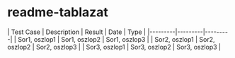 # readme-tablazat
| Test Case | Description | Result | Date | Type |
|---------|---------|---------|
| Sor1, oszlop1 | Sor1, oszlop2 | Sor1, oszlop3 |
| Sor2, oszlop1 | Sor2, oszlop2 | Sor2, oszlop3 |
| Sor3, oszlop1 | Sor3, oszlop2 | Sor3, oszlop3 |
